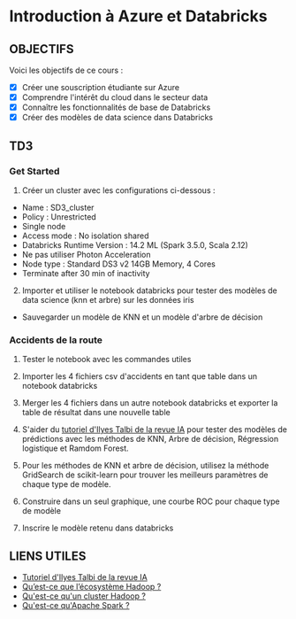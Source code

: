 # Introduction à Azure et Databricks

## OBJECTIFS

Voici les objectifs de ce cours :
- [x] Créer une souscription étudiante sur Azure
- [x] Comprendre l'intérêt du cloud dans le secteur data
- [x] Connaître les fonctionnalités de base de Databricks
- [x] Créer des modèles de data science dans Databricks

## TD3

### Get Started

1. Créer un cluster avec les configurations ci-dessous :
- Name : SD3_cluster
- Policy : Unrestricted
- Single node
- Access mode : No isolation shared
- Databricks Runtime Version : 14.2 ML (Spark 3.5.0, Scala 2.12)
- Ne pas utiliser Photon Acceleration
- Node type : Standard DS3 v2 14GB Memory, 4 Cores
- Terminate after 30 min of inactivity
   
2. Importer et utiliser le notebook databricks pour tester des modèles de data science (knn et arbre) sur les données iris
- Sauvegarder un modèle de KNN et un modèle d'arbre de décision

### Accidents de la route

1. Tester le notebook avec les commandes utiles

2. Importer les 4 fichiers csv d'accidents en tant que table dans un notebook databricks

3. Merger les 4 fichiers dans un autre notebook databricks et exporter la table de résultat dans une nouvelle table

4. S'aider du [tutoriel d'Ilyes Talbi de la revue IA](https://larevueia.fr/xgboost-vs-random-forest-predire-la-gravite-dun-accident-de-la-route/) pour tester des modèles de prédictions avec les méthodes de KNN, Arbre de décision, Régression logistique et Ramdom Forest.

5.  Pour les méthodes de KNN et arbre de décision, utilisez la méthode GridSearch de scikit-learn pour trouver les meilleurs paramètres de chaque type de modèle.

6.  Construire dans un seul graphique, une courbe ROC pour chaque type de modèle

7.  Inscrire le modèle retenu dans databricks

## LIENS UTILES

- [Tutoriel d'Ilyes Talbi de la revue IA](https://larevueia.fr/xgboost-vs-random-forest-predire-la-gravite-dun-accident-de-la-route/)
- [Qu’est-ce que l’écosystème Hadoop ?](https://www.databricks.com/fr/glossary/hadoop-ecosystem)
- [Qu'est-ce qu'un cluster Hadoop ?](https://www.databricks.com/fr/glossary/hadoop-cluster)
- [Qu'est-ce qu'Apache Spark ?](https://www.databricks.com/fr/glossary/what-is-apache-spark)
